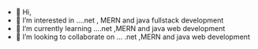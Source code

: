 - 👋 Hi, 
- 👀 I’m interested in ....net , MERN and java fullstack development 
- 🌱 I’m currently learning ....net ,MERN and java web development
- 💞️ I’m looking to collaborate on ... .net ,MERN and java web development


<!---
kembAB/kembAB is a ✨ special ✨ repository because its `README.md` (this file) appears on your GitHub profile.
You can click the Preview link to take a look at your changes.
--->
